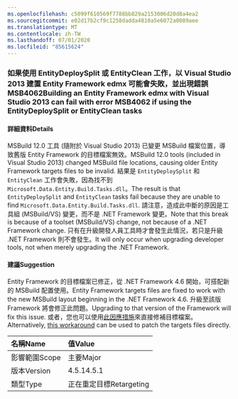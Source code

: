 ```yaml
---
ms.openlocfilehash: c5099f610569f7788bb829a2153006d20d8a4ea2
ms.sourcegitcommit: e02d17b2cf9c1258dadda4810a5e6072a0089aee
ms.translationtype: MT
ms.contentlocale: zh-TW
ms.lasthandoff: 07/01/2020
ms.locfileid: "85615624"
---
```

### <a name="building-an-entity-framework-edmx-with-visual-studio-2013-can-fail-with-error-msb4062-if-using-the-entitydeploysplit-or-entityclean-tasks"></a><span data-ttu-id="182b7-101">如果使用 EntityDeploySplit 或 EntityClean 工作，以 Visual Studio 2013 建置 Entity Framework edmx 可能會失敗，並出現錯誤 MSB4062</span><span class="sxs-lookup"><span data-stu-id="182b7-101">Building an Entity Framework edmx with Visual Studio 2013 can fail with error MSB4062 if using the EntityDeploySplit or EntityClean tasks</span></span>

#### <a name="details"></a><span data-ttu-id="182b7-102">詳細資料</span><span class="sxs-lookup"><span data-stu-id="182b7-102">Details</span></span>

<span data-ttu-id="182b7-103">MSBuild 12.0 工具 (隨附於 Visual Studio 2013) 已變更 MSBuild 檔案位置，導致舊版 Entity Framework 的目標檔案無效。</span><span class="sxs-lookup"><span data-stu-id="182b7-103">MSBuild 12.0 tools (included in Visual Studio 2013) changed MSBuild file locations, causing older Entity Framework targets files to be invalid.</span></span> <span data-ttu-id="182b7-104">結果是 `EntityDeploySplit` 和 `EntityClean` 工作會失敗，因為找不到 `Microsoft.Data.Entity.Build.Tasks.dll`。</span><span class="sxs-lookup"><span data-stu-id="182b7-104">The result is that `EntityDeploySplit` and `EntityClean` tasks fail because they are unable to find `Microsoft.Data.Entity.Build.Tasks.dll`.</span></span> <span data-ttu-id="182b7-105">請注意，造成此中斷的原因是工具組 (MSBuild/VS) 變更，而不是 .NET Framework 變更。</span><span class="sxs-lookup"><span data-stu-id="182b7-105">Note that this break is because of a toolset (MSBuild/VS) change, not because of a .NET Framework change.</span></span> <span data-ttu-id="182b7-106">只有在升級開發人員工具時才會發生此情況，若只是升級 .NET Framework 則不會發生。</span><span class="sxs-lookup"><span data-stu-id="182b7-106">It will only occur when upgrading developer tools, not when merely upgrading the .NET Framework.</span></span>

#### <a name="suggestion"></a><span data-ttu-id="182b7-107">建議</span><span class="sxs-lookup"><span data-stu-id="182b7-107">Suggestion</span></span>

<span data-ttu-id="182b7-108">Entity Framework 的目標檔案已修正，從 .NET Framework 4.6 開始，可搭配新的 MSBuild 配置使用。</span><span class="sxs-lookup"><span data-stu-id="182b7-108">Entity Framework targets files are fixed to work with the new MSBuild layout beginning in the .NET Framework 4.6.</span></span> <span data-ttu-id="182b7-109">升級至該版 Framework 將會修正此問題。</span><span class="sxs-lookup"><span data-stu-id="182b7-109">Upgrading to that version of the Framework will fix this issue.</span></span> <span data-ttu-id="182b7-110">或者，您也可以使用[此因應措施](https://stackoverflow.com/a/24249247/131944)來直接修補目標檔案。</span><span class="sxs-lookup"><span data-stu-id="182b7-110">Alternatively, [this workaround](https://stackoverflow.com/a/24249247/131944) can be used to patch the targets files directly.</span></span>

| <span data-ttu-id="182b7-111">名稱</span><span class="sxs-lookup"><span data-stu-id="182b7-111">Name</span></span>    | <span data-ttu-id="182b7-112">值</span><span class="sxs-lookup"><span data-stu-id="182b7-112">Value</span></span>       |
|:--------|:------------|
| <span data-ttu-id="182b7-113">影響範圍</span><span class="sxs-lookup"><span data-stu-id="182b7-113">Scope</span></span>   | <span data-ttu-id="182b7-114">主要</span><span class="sxs-lookup"><span data-stu-id="182b7-114">Major</span></span>       |
| <span data-ttu-id="182b7-115">版本</span><span class="sxs-lookup"><span data-stu-id="182b7-115">Version</span></span> | <span data-ttu-id="182b7-116">4.5.1</span><span class="sxs-lookup"><span data-stu-id="182b7-116">4.5.1</span></span>       |
| <span data-ttu-id="182b7-117">類型</span><span class="sxs-lookup"><span data-stu-id="182b7-117">Type</span></span>    | <span data-ttu-id="182b7-118">正在重定目標</span><span class="sxs-lookup"><span data-stu-id="182b7-118">Retargeting</span></span> |
